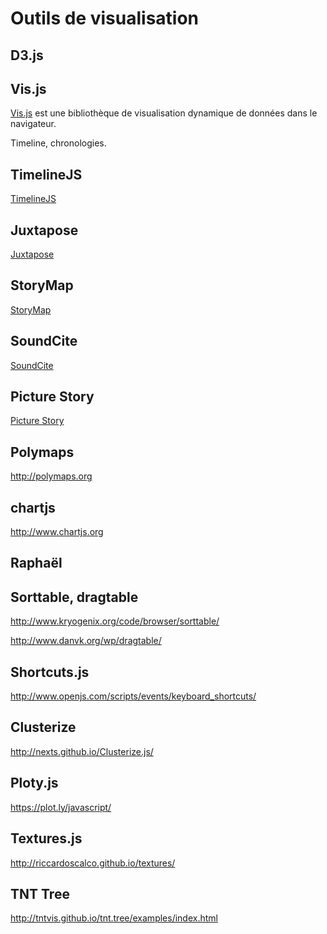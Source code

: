 # Outils de visualisation

## D3.js

## Vis.js

[Vis.js](http://visjs.org) est une bibliothèque de visualisation dynamique de données dans le navigateur.

Timeline, chronologies.

## TimelineJS

[TimelineJS](http://timeline.knightlab.com)


## Juxtapose

[Juxtapose](https://juxtapose.knightlab.com)


## StoryMap

[StoryMap](https://storymap.knightlab.com)


## SoundCite

[SoundCite](http://soundcite.knightlab.com)

## Picture Story

[Picture Story](http://picturestory.knightlab.com)

## Polymaps

http://polymaps.org

## chartjs

http://www.chartjs.org

## Raphaël

## Sorttable, dragtable

http://www.kryogenix.org/code/browser/sorttable/

http://www.danvk.org/wp/dragtable/

## Shortcuts.js

http://www.openjs.com/scripts/events/keyboard_shortcuts/

## Clusterize

http://nexts.github.io/Clusterize.js/

## Ploty.js

https://plot.ly/javascript/

## Textures.js

http://riccardoscalco.github.io/textures/

## TNT Tree

http://tntvis.github.io/tnt.tree/examples/index.html
